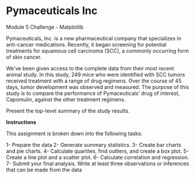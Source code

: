 # Pymaceuticals Inc

Module 5 Challenge - Matplotlib


Pymaceuticals, Inc. is a new pharmaceutical company that specializes in anti-cancer medications. Recently, it began screening for potential treatments for squamous cell carcinoma (SCC), a commonly occurring form of skin cancer.

We've been given access to the complete data from their most recent animal study. In this study, 249 mice who were identified with SCC tumors received treatment with a range of drug regimens. Over the course of 45 days, tumor development was observed and measured. The purpose of this study is to compare the performance of Pymaceuticals’ drug of interest, Capomulin, against the other treatment regimens.

Present the top-level summary of the study results.

**Instructions**

This assignment is broken down into the following tasks:

 1- Prepare the data
 2- Generate summary statistics.
 3- Create bar charts and pie charts.
 4- Calculate quartiles, find outliers, and create a box plot.
 5- Create a line plot and a scatter plot.
 6- Calculate correlation and regression.
 7- Submit your final analysis. Write at least three observations or inferences that can be made from the data
